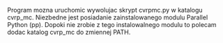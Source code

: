 Program mozna uruchomic wywolujac skrypt cvrpmc.py w katalogu cvrp_mc.
Niezbedne jest posiadanie zainstalowanego modulu Parallel Python (pp).
Dopoki nie zrobie z tego instalowalnego modulu to polecam dodac katalog cvrp_mc do zmiennej PATH.